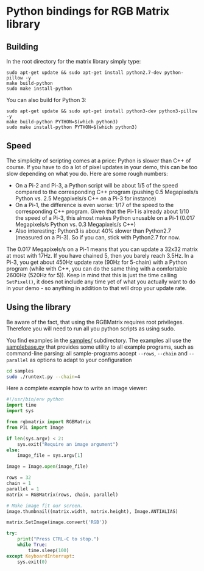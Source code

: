 Python bindings for RGB Matrix library
======================================

Building
--------

In the root directory for the matrix library simply type:

```shell
sudo apt-get update && sudo apt-get install python2.7-dev python-pillow -y
make build-python
sudo make install-python
```

You can also build for Python 3:

```shell
sudo apt-get update && sudo apt-get install python3-dev python3-pillow -y
make build-python PYTHON=$(which python3)
sudo make install-python PYTHON=$(which python3)
```

Speed
-----
The simplicity of scripting comes at a price: Python is slower than C++ of course.
If you have to do a lot of pixel updates in your demo, this can be too slow
depending on what you do. Here are some rough numbers:

  * On a Pi-2 and Pi-3, a Python script will be about 1/5 of the speed compared
    to the corresponding C++ program (pushing 0.5 Megapixels/s Python
    vs. 2.5 Megapixels/s C++ on a Pi-3 for instance)
  * On a Pi-1, the difference is even worse: 1/17 of the speed to the
    corresponding C++ program. Given that the Pi-1 is already about 1/10 the
    speed of a Pi-3, this almost makes Python unusable on a Pi-1
    (0.017 Megapixels/s Python vs. 0.3 Megapixels/s C++)
  * Also interesting: Python3 is about 40% slower than Python2.7 (measured on
    a Pi-3). So if you can, stick with Python2.7 for now.

The 0.017 Megapixels/s on a Pi-1 means that you can update a 32x32 matrix
at most with 17Hz. If you have chained 5, then you barely reach 3.5Hz.
In a Pi-3, you get about 450Hz update rate (90Hz for 5-chain) with a Python
program (while with C++, you can do the same thing with a comfortable 2600Hz
(520Hz for 5)). Keep in mind that this is just the time calling `SetPixel()`, it
does not include any time yet of what you actually want to do in your demo - so
anything in addition to that will drop your update rate.

Using the library
-----------------

Be aware of the fact, that using the RGBMatrix requires root privileges.
Therefore you will need to run all you python scripts as using sudo.

You find examples in the [samples/](./samples) subdirectory.
The examples all use the [samplebase.py](./samples/samplebase.py) that provides
some utility to all example programs, such as command-line parsing: all
sample-programs accept `--rows`, `--chain` and `--parallel` as options to
adapt to your configuration

```bash
cd samples
sudo ./runtext.py --chain=4
```

Here a complete example how to write an image viewer:
```python
#!/usr/bin/env python
import time
import sys

from rgbmatrix import RGBMatrix
from PIL import Image

if len(sys.argv) < 2:
    sys.exit("Require an image argument")
else:
    image_file = sys.argv[1]

image = Image.open(image_file)

rows = 32
chain = 1
parallel = 1
matrix = RGBMatrix(rows, chain, parallel)

# Make image fit our screen.
image.thumbnail((matrix.width, matrix.height), Image.ANTIALIAS)

matrix.SetImage(image.convert('RGB'))

try:
    print("Press CTRL-C to stop.")
    while True:
        time.sleep(100)
except KeyboardInterrupt:
    sys.exit(0)
```
